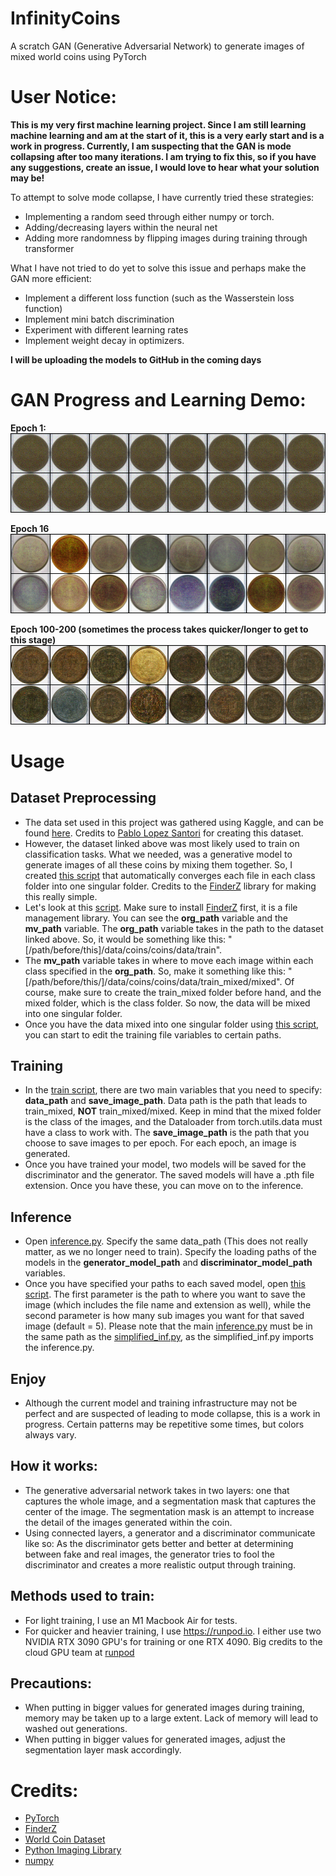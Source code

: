 # InfinityCoins
 A scratch GAN (Generative Adversarial Network) to generate images of mixed world coins using PyTorch


# User Notice:

 **This is my very first machine learning project. Since I am still learning machine learning and am at the start of it, this is a very early start and is a work in progress. Currently, I am suspecting that the GAN is mode collapsing after too many iterations. I am trying to fix this, so if you have any suggestions, create an issue, I would love to hear what your solution may be!**

 To attempt to solve mode collapse, I have currently tried these strategies:
 - Implementing a random seed through either numpy or torch.
 - Adding/decreasing layers within the neural net
 - Adding more randomness by flipping images during training through transformer
 
 What I have not tried to do yet to solve this issue and perhaps make the GAN more efficient:
 - Implement a different loss function (such as the Wasserstein loss function)
 - Implement mini batch discrimination
 - Experiment with different learning rates
 - Implement weight decay in optimizers.

**I will be uploading the models to GitHub in the coming days**

# GAN Progress and Learning Demo:

**Epoch 1:**
![epoch_1](https://github.com/PatzEdi/InfinityCoins/blob/main/assets/gan_images_epoch_1.png?raw=true)

**Epoch 16**
![epoch_16](https://github.com/PatzEdi/InfinityCoins/blob/main/assets/gan_images_epoch_16.png?raw=true)

**Epoch 100-200 (sometimes the process takes quicker/longer to get to this stage)**
![epoch_Final](https://github.com/PatzEdi/InfinityCoins/blob/main/assets/generated_image.png?raw=true)

# Usage

 ## Dataset Preprocessing
 - The data set used in this project was gathered using Kaggle, and can be found [here](https://www.kaggle.com/datasets/wanderdust/coin-images). Credits to [Pablo Lopez Santori](https://www.kaggle.com/wanderdust) for creating this dataset.
 - However, the dataset linked above was most likely used to train on classification tasks. What we needed, was a generative model to generate images of all these coins by mixing them together. So, I created [this script](/data_mixer.py) that automatically converges each file in each class folder into one singular folder. Credits to the [FinderZ](https://github.com/PatzEdi/FinderZ) library for making this really simple.
 - Let's look at this [script](/data_mixer.py). Make sure to install [FinderZ](https://github.com/PatzEdi/FinderZ) first, it is a file management library. You can see the **org_path** variable and the **mv_path** variable. The **org_path** variable takes in the path to the dataset linked above. So, it would be something like this: "[/path/before/this]/data/coins/coins/data/train". 
 - The **mv_path** variable takes in where to move each image within each class specified in the **org_path**. So, make it something like this: "[/path/before/this/]/data/coins/coins/data/train_mixed/mixed". Of course, make sure to create the train_mixed folder before hand, and the mixed folder, which is the class folder. So now, the data will be mixed into one singular folder.
 - Once you have the data mixed into one singular folder using [this script](/data_mixer.py), you can start to edit the training file variables to certain paths.

 ## Training
 - In the [train script](/src/train/train.py), there are two main variables that you need to specify: **data_path** and **save_image_path**. Data path is the path that leads to train_mixed, **NOT** train_mixed/mixed. Keep in mind that the mixed folder is the class of the images, and the Dataloader from torch.utils.data must have a class to work with. The **save_image_path** is the path that you choose to save images to per epoch. For each epoch, an image is generated.
 - Once you have trained your model, two models will be saved for the discriminator and the generator. The saved models will have a .pth file extension. Once you have these, you can move on to the inference.
 
 ## Inference
 - Open [inference.py](/src/inference/inference.py). Specify the same data_path (This does not really matter, as we no longer need to train). Specify the loading paths of the models in the **generator_model_path** and **discriminator_model_path** variables. 
 - Once you have specified your paths to each saved model, open [this script](/src/inference/simplified_inf.py). The first parameter is the path to where you want to save the image (which includes the file name and extension as well), while the second parameter is how many sub images you want for that saved image (default = 5). Please note that the main [inference.py](/src/inference/inference.py) must be in the same path as the [simplified_inf.py](/src/inference/simplified_inf.py), as the simplified_inf.py imports the inference.py.

## Enjoy
- Although the current model and training infrastructure may not be perfect and are suspected of leading to mode collapse, this is a work in progress. Certain patterns may be repetitive some times, but colors always vary. 

## How it works:
- The generative adversarial network takes in two layers: one that captures the whole image, and a segmentation mask that captures the center of the image. The segmentation mask is an attempt to increase the detail of the images generated within the coin.
- Using connected layers, a generator and a discriminator communicate like so: As the discriminator gets better and better at determining between fake and real images, the generator tries to fool the discriminator and creates a more realistic output through training.

## Methods used to train:
- For light training, I use an M1 Macbook Air for tests.
- For quicker and heavier training, I use https://runpod.io. I either use two NVIDIA RTX 3090 GPU's for training or one RTX 4090. Big credits to the cloud GPU team at [runpod](https://runpod.io)

## Precautions:
- When putting in bigger values for generated images during training, memory may be taken up to a large extent. Lack of memory will lead to washed out generations.
- When putting in bigger values for generated images, adjust the segmentation layer mask accordingly.

# Credits:
- [PyTorch](https://pytorch.org/)
- [FinderZ](https://github.com/PatzEdi/FinderZ)
- [World Coin Dataset](https://www.kaggle.com/datasets/wanderdust/coin-images)
- [Python Imaging Library](https://pypi.org/project/Pillow/)
- [numpy](https://numpy.org)
